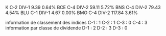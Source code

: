 K	C-2	DIV-1	   9.39	0.64%
BCE	C-4	DIV-2	  59.11	5.72%
BNS	C-4	DIV-2	  79.43	4.54%
BLU	C-1	DIV-1	   4.67	0.00%
BMO	C-4	DIV-2	 117.84	3.61%

information de classement des indices
 C-1 : 1
 C-2 : 1
 C-3 : 0
 C-4 : 3
information par classe de dividende
 D-1 : 2
 D-2 : 3
 D-3 : 0

